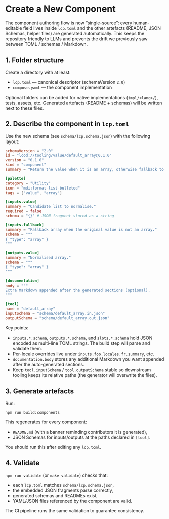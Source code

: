 # Create a New Component

The component authoring flow is now “single-source”: every human-editable field
lives inside `lcp.toml` and the other artefacts (README, JSON Schemas, helper
files) are generated automatically. This keeps the repository friendly to LLMs
and prevents the drift we previously saw between TOML / schemas / Markdown.

## 1. Folder structure

Create a directory with at least:

- `lcp.toml` — canonical descriptor (schemaVersion `2.0`)
- `compose.yaml` — the component implementation

Optional folders can be added for native implementations (`impl/<lang>/`),
tests, assets, etc. Generated artefacts (README + schemas) will be written next
to these files.

## 2. Describe the component in `lcp.toml`

Use the new schema (see `schema/lcp.schema.json`) with the following layout:

```toml
schemaVersion = "2.0"
id = "lcod://tooling/value/default_array@0.1.0"
version = "0.1.0"
kind = "component"
summary = "Return the value when it is an array, otherwise fallback to a default array."

[palette]
category = "Utility"
icon = "mdi:format-list-bulleted"
tags = ["value", "array"]

[inputs.value]
summary = "Candidate list to normalise."
required = false
schema = "{}" # JSON fragment stored as a string

[inputs.fallback]
summary = "Fallback array when the original value is not an array."
schema = """
{ "type": "array" }
"""

[outputs.value]
summary = "Normalised array."
schema = """
{ "type": "array" }
"""

[documentation]
body = """
Extra Markdown appended after the generated sections (optional).
"""

[tool]
name = "default_array"
inputSchema = "schema/default_array.in.json"
outputSchema = "schema/default_array.out.json"
```

Key points:

- `inputs.*.schema`, `outputs.*.schema`, and `slots.*.schema` hold JSON encoded
  as multi-line TOML strings. The build step will parse and validate them.
- Per-locale overrides live under `inputs.foo.locales.fr.summary`, etc.
- `documentation.body` stores any additional Markdown you want appended after
  the auto-generated sections.
- Keep `tool.inputSchema` / `tool.outputSchema` stable so downstream tooling
  keeps its relative paths (the generator will overwrite the files).

## 3. Generate artefacts

Run:

```bash
npm run build:components
```

This regenerates for every component:

- `README.md` (with a banner reminding contributors it is generated),
- JSON Schemas for inputs/outputs at the paths declared in `[tool]`.

You should run this after editing any `lcp.toml`.

## 4. Validate

`npm run validate` (or `make validate`) checks that:

- each `lcp.toml` matches `schema/lcp.schema.json`,
- the embedded JSON fragments parse correctly,
- generated schemas and READMEs exist,
- YAML/JSON files referenced by the component are valid.

The CI pipeline runs the same validation to guarantee consistency.

